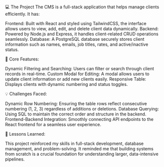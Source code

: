 💻 The Project
The CMS is a full-stack application that helps manage clients efficiently. It has:

Frontend: Built with React and styled using TailwindCSS, the interface allows users to view, add, edit, and delete client data dynamically.
Backend: Powered by Node.js and Express, it handles client-related CRUD operations seamlessly.
Database: A PostgreSQL database securely stores client information such as names, emails, job titles, rates, and active/inactive status.

🔄 Core Features:

Dynamic Filtering and Searching: Users can filter or search through client records in real-time.
Custom Modal for Editing: A modal allows users to update client information or add new clients easily.
Responsive Table: Displays clients with dynamic numbering and status toggles.

💡 Challenges Faced:

Dynamic Row Numbering: Ensuring the table rows reflect consecutive numbering (1, 2, 3) regardless of additions or deletions.
Database Querying: Using SQL to maintain the correct order and structure in the backend.
Frontend-Backend Integration: Smoothly connecting API endpoints to the React frontend for a seamless user experience.

🙌 Lessons Learned:

This project reinforced my skills in full-stack development, database management, and problem-solving. It reminded me that building systems from scratch is a crucial foundation for understanding larger, data-intensive pipelines.
